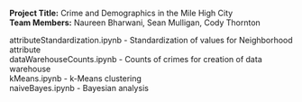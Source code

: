 <b>Project Title:</b> Crime and Demographics in the Mile High City <br>
<b>Team Members:</b> Naureen Bharwani, Sean Mulligan, Cody Thornton <br>

attributeStandardization.ipynb - Standardization of values for Neighborhood attribute <br>
dataWarehouseCounts.ipynb - Counts of crimes for creation of data warehouse <br>
kMeans.ipynb - k-Means clustering <br>
naiveBayes.ipynb - Bayesian analysis <br>



